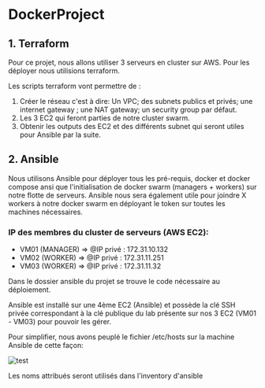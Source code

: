 # DockerProject

## 1. Terraform

Pour ce projet, nous allons utiliser 3 serveurs en cluster sur AWS. Pour les déployer nous utilisions terraform.

Les scripts terraform vont permettre de :
1. Créer le réseau c'est à dire: Un VPC; des subnets publics et privés; une internet gateway ; une NAT gateway; un security group par défaut.
2. Les 3 EC2 qui feront parties de notre cluster swarm.
3. Obtenir les outputs des EC2 et des différents subnet qui seront utiles pour Ansible par la suite.
   
## 2. Ansible 
Nous utilisons Ansible pour déployer tous les pré-requis, docker et docker compose ansi que l'initialisation de docker swarm (managers + workers) sur notre flotte de serveurs. Ansible nous sera également utile pour joindre X workers à notre docker swarm en déployant le token sur toutes les machines nécessaires.

### IP des membres du cluster de serveurs (AWS EC2): 
 - VM01 (MANAGER) => @IP privé : 172.31.10.132 
 - VM02 (WORKER)  => @IP privé : 172.31.11.251 
 - VM03 (WORKER)  => @IP privé : 172.31.11.32 

Dans le dossier ansible du projet se trouve le code nécessaire au déploiement.

Ansible est installé sur une 4ème EC2 (Ansible) et possède la clé SSH privée correspondant à la clé publique du lab présente sur nos 3 EC2 (VM01 - VM03) pour pouvoir les gérer.

Pour simplifier, nous avons peuplé le fichier /etc/hosts sur la machine Ansible de cette façon: 

![test](https://user-images.githubusercontent.com/84475677/196258723-4c4aa76f-c4c1-4fc7-bb18-609e07825713.PNG)

Les noms attribués seront  utilisés dans l'inventory d'ansible

